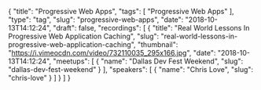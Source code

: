 {
  "title": "Progressive Web Apps",
  "tags": [
    "Progressive Web Apps"
  ],
  "type": "tag",
  "slug": "progressive-web-apps",
  "date": "2018-10-13T14:12:24",
  "draft": false,
  "recordings": [
    {
      "title": "Real World Lessons In Progressive Web Application Caching",
      "slug": "real-world-lessons-in-progressive-web-application-caching",
      "thumbnail": "https://i.vimeocdn.com/video/732110035_295x166.jpg",
      "date": "2018-10-13T14:12:24",
      "meetups": [
        {
          "name": "Dallas Dev Fest Weekend",
          "slug": "dallas-dev-fest-weekend"
        }
      ],
      "speakers": [
        {
          "name": "Chris Love",
          "slug": "chris-love"
        }
      ]
    }
  ]
}